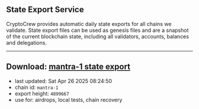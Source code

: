 ## State Export Service
CryptoCrew provides automatic daily state exports for all chains we validate. State export files can be used as genesis files and are a snapshot of the current blockchain state, including all validators, accounts, balances and delegations.

---
**Download: [mantra-1 state export](https://dl-eu2.ccvalidators.com/SERVICE/mantrachain/mantra-1_export_4899667.json)**
---

- last updated: Sat Apr 26 2025 08:24:50
- chain id: `mantra-1`
- export height: `4899667`
- use for: airdrops, local tests, chain recovery

